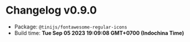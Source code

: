 # Changelog v0.9.0

- Package: `@tinijs/fontawesome-regular-icons`
- Build time: **Tue Sep 05 2023 19:09:08 GMT+0700 (Indochina Time)**

